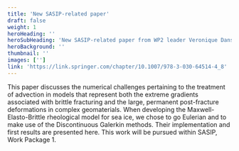 ```yaml
---
title: 'New SASIP-related paper'
draft: false
weight: 1
heroHeading: ''
heroSubHeading: 'New SASIP-related paper from WP2 leader Veronique Dansereau et al.'
heroBackground: ''
thumbnail: ''
images: ['']
link: 'https://link.springer.com/chapter/10.1007/978-3-030-64514-4_8'
---
```

This paper discusses the numerical challenges pertaining to the treatment of advection in models that represent both the extreme gradients associated with brittle fracturing and the large, permanent post-fracture deformations in complex geomaterials. When developing the Maxwell-Elasto-Brittle rheological model for sea ice, we chose to go Eulerian and to make use of the Discontinuous Galerkin methods. Their implementation and first results are presented here. This work will be pursued within SASIP, Work Package 1.
